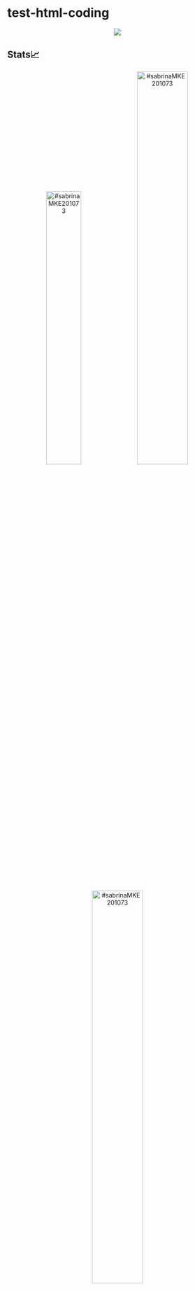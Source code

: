 # test-html-coding

 <!-- For Image -->

<p align="center">
  <img src="https://github.com/sabrinaMKE201073/test-html-coding/assets/95947484/0faedf6a-3b53-43a5-bad5-8edd211925f8">
</p>



## Stats📈
<p align="center">
<img width="40%" src="https://github-readme-stats.vercel.app/api/top-langs?username=#sabrinaMKE201073&show_icons=true&theme=dracula&title_color=ff8000&text_color=ffffff&bg_color=6a6a6a&locale=en&layout=compact&hide_border=true" alt="#sabrinaMKE201073" /> 
<img width="48%" src="https://github-readme-stats.vercel.app/api?username=#sabrinaMKE201073&show_icons=true&theme=dracula&title_color=ff8000&text_color=ffffff&bg_color=6a6a6a&locale=en&hide_border=true" alt="#sabrinaMKE201073" />
<img width="48%" src="https://github-readme-streak-stats.herokuapp.com/?user=#sabrinaMKE201073&hide=jupyter%20notebook&theme=highcontrast&hide_border=true" alt="#sabrinaMKE201073" />
</p>
